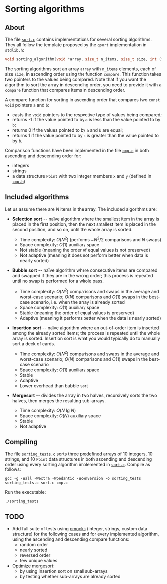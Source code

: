 # Sorting algorithms

## About

The file [`sort.c`](https://github.com/alexandra-zaharia/c-playground/blob/master/sorting_algorithms/sort.c) contains implementations for several sorting algorithms. They all follow the template proposed by the `qsort` implementation in `stdlib.h`:

```c
void sorting_algorithm(void *array, size_t n_items, size_t size, int (*compare)(const void *, const void *));
```

The sorting algorithms sort an array `array` with `n_items` elements, each of size `size`, in ascending order using the function `compare`. This function takes two pointers to the values being compared. Note that if you want the algorithm to sort the array in descending order, you need to provide it with a `compare` function that compares items in descending order.

A compare function for sorting in ascending order that compares two `const void` pointers `a` and `b`:
* casts the `void` pointers to the respective type of values being compared;
* returns -1 if the value pointed to by `a` is less than the value pointed to by `b`;
* returns 0 if the values pointed to by `a` and `b` are equal;
* returns 1 if the value pointed to by `a` is greater than the value pointed to by `b`.

Comparison functions have been implemented in the file [`cmp.c`](https://github.com/alexandra-zaharia/c-playground/blob/master/sorting_algorithms/cmp.c) in both ascending and descending order for:
* integers
* strings
* a data structure `Point` with two integer members `x` and `y` (defined in [`cmp.h`](https://github.com/alexandra-zaharia/c-playground/blob/master/sorting_algorithms/cmp.h))

## Included algorithms

Let us assume there are *N* items in the array. The included algorithms are:
* **Selection sort** -- naïve algorithm where the smallest item in the array is placed in the first position, then the next smallest item is placed in the second position, and so on, until the whole array is sorted.
  * Time complexity: *O*(*N*<sup>2</sup>) (performs ~*N*<sup>2</sup>/2 comparisons and *N* swaps)
  * Space complexity: *O*(1) auxiliary space
  * Not stable (meaning the order of equal values is not preserved)
  * Not adaptive (meaning it does not perform better when data is nearly sorted)
  
* **Bubble sort** -- naïve algorithm where consecutive items are compared and swapped if they are in the wrong order; this process is repeated until no swap is performed for a whole pass.
  * Time complexity: *O*(*N*<sup>2</sup>) comparisons and swaps in the average and worst-case scenario; *O*(*N*) comparisons and *O*(1) swaps in the best-case scenario, i.e. when the array is already sorted
  * Space complexity: *O*(1) auxiliary space
  * Stable (meaning the order of equal values is preserved)
  * Adaptive (meaning it performs better when the data is nearly sorted)
  
* **Insertion sort** -- naïve algorithm where an out-of-order item is inserted among the already sorted items; the process is repeated until the whole array is sorted. Insertion sort is what you would typically do to manually sort a deck of cards.
  * Time complexity: *O*(*N*<sup>2</sup>) comparisons and swaps in the average and worst-case scenario; *O*(*N*) comparisons and *O*(1) swaps in the best-case scenario
  * Space complexity: *O*(1) auxiliary space
  * Stable
  * Adaptive
  * Lower overhead than bubble sort
  
* **Mergesort** -- divides the array in two halves, recursively sorts the two halves, then merges the resulting sub-arrays.
  * Time complexity: *O*(*N* lg *N*)
  * Space complexity: *O*(*N*) auxiliary space
  * Stable
  * Not adaptive

## Compiling

The file [`sorting_tests.c`](https://github.com/alexandra-zaharia/c-playground/blob/master/sorting_algorithms/sorting_tests.c) sorts three predefined arrays of 10 integers, 10 strings, and 10 `Point` data structures in both ascending and descending order using every sorting algorithm implemented in [`sort.c`](https://github.com/alexandra-zaharia/c-playground/blob/master/sorting_algorithms/sort.c). Compile as follows:

```
gcc -g -Wall -Wextra -Wpedantic -Wconversion -o sorting_tests sorting_tests.c sort.c cmp.c
```

Run the executable:

```
./sorting_tests
```

## TODO

* Add full suite of tests using [cmocka](https://cmocka.org/) (integer, strings, custom data structure) for the following cases and for every implemented algorithm, using the ascending and descending compare functions:
  * random order
  * nearly sorted
  * reversed order
  * few unique values
* Optimize mergesort:
  * by using insertion sort on small sub-arrays
  * by testing whether sub-arrays are already sorted
